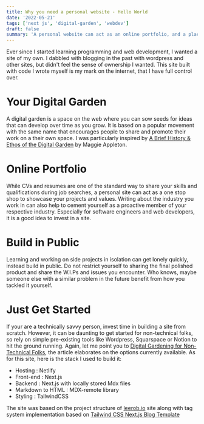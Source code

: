 ```yaml
---
title: Why you need a personal website - Hello World
date: '2022-05-21'
tags: ['next js', 'digital-garden', 'webdev']
draft: false
summary: 'A personal website can act as an online portfolio, and a place to build in public.'
---
```


Ever since I started learning programming and web development, I wanted a site of my own. I dabbled with blogging in the past with wordpress and other sites, but didn't feel the sense of ownership I wanted.
This site built with code I wrote myself is my mark on the internet, that I have full control over.

# Your Digital Garden

A digital garden is a space on the web where you can sow seeds for ideas that can develop over time as you grow. It is based on a popular movement with the same name that encourages people to share and promote their work on a their own space. I was particularly inspired by [A Brief History & Ethos of the Digital Garden](https://maggieappleton.com/garden-history) by Maggie Appleton.

# Online Portfolio

While CVs and resumes are one of the standard way to share your skills and qualifications during job searches, a personal site can act as a one stop shop to showcase your projects and values. Writing about the industry you work in can also help to cement yourself as a proactive member of your respective industry. Especially for software engineers and web developers, it is a good idea to invest in a site.

# Build in Public

Learning and working on side projects in isolation can get lonely quickly, instead build in public. Do not restrict yourself to sharing the final polished product and share the W.I.Ps and issues you encounter. Who knows, maybe someone else with a similar problem in the future benefit from how you tackled it yourself.

# Just Get Started

If your are a technically savvy person, invest time in building a site from scratch. However, it can be daunting to get started for non-technical folks, so rely on simple pre-existing tools like Wordpress, Squarspace or Notion to hit the ground running. Again, let me point you to [Digital Gardening for Non-Technical Folks](https://maggieappleton.com/nontechnical-gardening), the article elaborates on the options currently available.
As for this site, here is the stack I used to build it:

- Hosting : Netlify
- Front-end : Next.js
- Backend : Next.js with locally stored Mdx files
- Markdown to HTML : MDX-remote library
- Styling : TailwindCSS

The site was based on the project structure of [leerob.io](https://leerob.io) site along with tag system implementation based on [Tailwind CSS Next.js Blog Template](https://github.com/timlrx/tailwind-nextjs-starter-blog)
